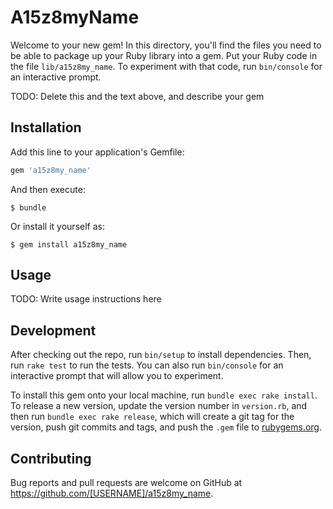 # A15z8myName

Welcome to your new gem! In this directory, you'll find the files you need to be able to package up your Ruby library into a gem. Put your Ruby code in the file `lib/a15z8my_name`. To experiment with that code, run `bin/console` for an interactive prompt.

TODO: Delete this and the text above, and describe your gem

## Installation

Add this line to your application's Gemfile:

```ruby
gem 'a15z8my_name'
```

And then execute:

    $ bundle

Or install it yourself as:

    $ gem install a15z8my_name

## Usage

TODO: Write usage instructions here

## Development

After checking out the repo, run `bin/setup` to install dependencies. Then, run `rake test` to run the tests. You can also run `bin/console` for an interactive prompt that will allow you to experiment.

To install this gem onto your local machine, run `bundle exec rake install`. To release a new version, update the version number in `version.rb`, and then run `bundle exec rake release`, which will create a git tag for the version, push git commits and tags, and push the `.gem` file to [rubygems.org](https://rubygems.org).

## Contributing

Bug reports and pull requests are welcome on GitHub at https://github.com/[USERNAME]/a15z8my_name.

